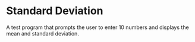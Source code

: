 <h1>Standard Deviation</h1>
 A test program that prompts the user to enter 10 numbers and displays the mean and standard deviation.
